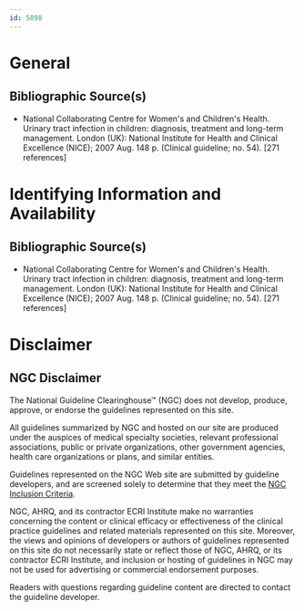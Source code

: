 ```yaml
---
id: 5898
---
```


# General

## Bibliographic Source(s)

- National Collaborating Centre for Women's and Children's Health. Urinary tract infection in children: diagnosis, treatment and long-term management. London (UK): National Institute for Health and Clinical Excellence (NICE); 2007 Aug. 148 p. (Clinical guideline; no. 54). [271 references]

# Identifying Information and Availability

## Bibliographic Source(s)

- National Collaborating Centre for Women's and Children's Health. Urinary tract infection in children: diagnosis, treatment and long-term management. London (UK): National Institute for Health and Clinical Excellence (NICE); 2007 Aug. 148 p. (Clinical guideline; no. 54). [271 references]

# Disclaimer

## NGC Disclaimer

The National Guideline Clearinghouse™ (NGC) does not develop, produce, approve, or endorse the guidelines represented on this site.

All guidelines summarized by NGC and hosted on our site are produced under the auspices of medical specialty societies, relevant professional associations, public or private organizations, other government agencies, health care organizations or plans, and similar entities.

Guidelines represented on the NGC Web site are submitted by guideline developers, and are screened solely to determine that they meet the [NGC Inclusion Criteria](/help-and-about/summaries/inclusion-criteria).

NGC, AHRQ, and its contractor ECRI Institute make no warranties concerning the content or clinical efficacy or effectiveness of the clinical practice guidelines and related materials represented on this site. Moreover, the views and opinions of developers or authors of guidelines represented on this site do not necessarily state or reflect those of NGC, AHRQ, or its contractor ECRI Institute, and inclusion or hosting of guidelines in NGC may not be used for advertising or commercial endorsement purposes.

Readers with questions regarding guideline content are directed to contact the guideline developer.

